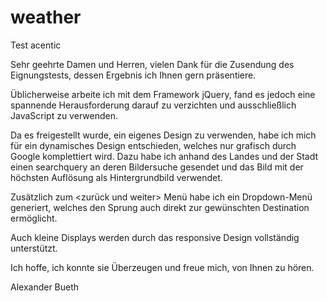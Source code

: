# weather
Test acentic

Sehr geehrte Damen und Herren,
vielen Dank für die Zusendung des Eignungstests, dessen Ergebnis ich Ihnen gern präsentiere.

Üblicherweise arbeite ich mit dem Framework jQuery, fand es jedoch eine spannende Herausforderung darauf zu verzichten und ausschließlich JavaScript zu verwenden. 

Da es freigestellt wurde, ein eigenes Design zu verwenden, habe ich mich für ein dynamisches Design entschieden, welches nur grafisch durch Google komplettiert wird. Dazu habe ich anhand des Landes und der Stadt einen searchquery an deren Bildersuche gesendet und das Bild mit der höchsten Auflösung als Hintergrundbild verwendet.

Zusätzlich zum <zurück und weiter> Menü habe ich ein Dropdown-Menü generiert, welches den Sprung auch direkt zur gewünschten Destination ermöglicht.

Auch kleine Displays werden durch das responsive Design vollständig unterstützt.

Ich hoffe, ich konnte sie Überzeugen und freue mich, von Ihnen zu hören.

Alexander Bueth
